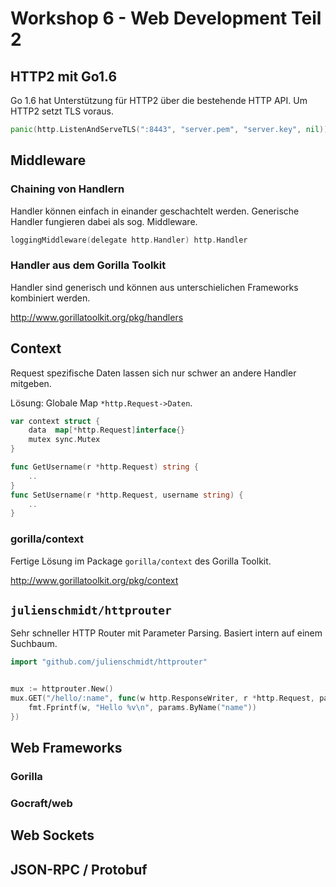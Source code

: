# Workshop 6 - Web Development Teil 2

## HTTP2 mit Go1.6
Go 1.6 hat Unterstützung für HTTP2 über die bestehende HTTP API.
Um HTTP2 setzt TLS voraus.

```go
panic(http.ListenAndServeTLS(":8443", "server.pem", "server.key", nil))
```

## Middleware

### Chaining von Handlern
Handler können einfach in einander geschachtelt werden.
Generische Handler fungieren dabei als sog. Middleware.

```go
loggingMiddleware(delegate http.Handler) http.Handler
```
### Handler aus dem Gorilla Toolkit
Handler sind generisch und können aus unterschielichen Frameworks kombiniert werden.

http://www.gorillatoolkit.org/pkg/handlers

## Context
Request spezifische Daten lassen sich nur schwer an andere Handler mitgeben.

Lösung: Globale Map `*http.Request->Daten`.

```go
var context struct {
	data  map[*http.Request]interface{}
	mutex sync.Mutex
}

func GetUsername(r *http.Request) string {
    ..
}
func SetUsername(r *http.Request, username string) {
    ..
}
```

### gorilla/context
Fertige Lösung im Package `gorilla/context` des Gorilla Toolkit.

http://www.gorillatoolkit.org/pkg/context

## `julienschmidt/httprouter`

Sehr schneller HTTP Router mit Parameter Parsing.
Basiert intern auf einem Suchbaum.

```go
import "github.com/julienschmidt/httprouter"


mux := httprouter.New()
mux.GET("/hello/:name", func(w http.ResponseWriter, r *http.Request, params httprouter.Params) {
	fmt.Fprintf(w, "Hello %v\n", params.ByName("name"))
})
```

## Web Frameworks
### Gorilla
### Gocraft/web
## Web Sockets
## JSON-RPC / Protobuf
